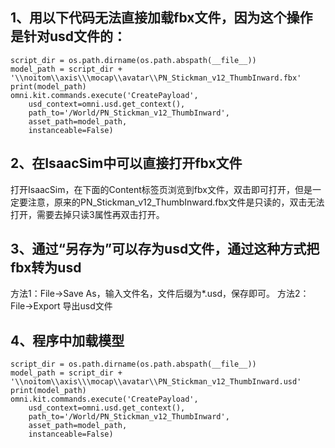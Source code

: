 
## 1、用以下代码无法直接加载fbx文件，因为这个操作是针对usd文件的：
```
script_dir = os.path.dirname(os.path.abspath(__file__))
model_path = script_dir + '\\noitom\\axis\\\mocap\\avatar\\PN_Stickman_v12_ThumbInward.fbx'
print(model_path)    
omni.kit.commands.execute('CreatePayload',
	usd_context=omni.usd.get_context(),
	path_to='/World/PN_Stickman_v12_ThumbInward',
	asset_path=model_path,
	instanceable=False)
```

## 2、在IsaacSim中可以直接打开fbx文件
打开IsaacSim，在下面的Content标签页浏览到fbx文件，双击即可打开，但是一定要注意，原来的PN_Stickman_v12_ThumbInward.fbx文件是只读的，双击无法打开，需要去掉只读3属性再双击打开。

## 3、通过“另存为”可以存为usd文件，通过这种方式把fbx转为usd
方法1：File->Save As，输入文件名，文件后缀为*.usd，保存即可。
方法2：File->Export 导出usd文件

## 4、程序中加载模型
```
script_dir = os.path.dirname(os.path.abspath(__file__))
model_path = script_dir + '\\noitom\\axis\\\mocap\\avatar\\PN_Stickman_v12_ThumbInward.usd'
print(model_path)    
omni.kit.commands.execute('CreatePayload',
	usd_context=omni.usd.get_context(),
	path_to='/World/PN_Stickman_v12_ThumbInward',
	asset_path=model_path,
	instanceable=False)
```
